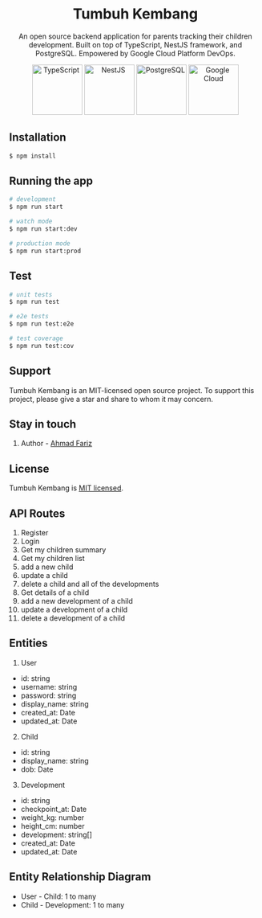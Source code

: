 <h1 align="center"> Tumbuh Kembang </h1>
<p align="center">
  An open source backend application for parents tracking their children development. Built on top of TypeScript, NestJS framework, and PostgreSQL. Empowered by Google Cloud Platform DevOps.
</p>
<p align="center">
  <img src="https://upload.wikimedia.org/wikipedia/commons/thumb/4/4c/Typescript_logo_2020.svg/2048px-Typescript_logo_2020.svg.png" width="100" alt="TypeScript" />
  <img src="https://nestjs.com/img/logo-small.svg" width="100" alt="NestJS" />
  <img src="https://hub.docker.com/api/media/repos_logo/v1/library%2Fpostgres" width="100" alt="PostgreSQL" />
  <img src="https://static-00.iconduck.com/assets.00/google-cloud-icon-512x412-8rnz6wkz.png" width="100" alt="Google Cloud" />
</p>

## Installation

```bash
$ npm install
```

## Running the app

```bash
# development
$ npm run start

# watch mode
$ npm run start:dev

# production mode
$ npm run start:prod
```

## Test

```bash
# unit tests
$ npm run test

# e2e tests
$ npm run test:e2e

# test coverage
$ npm run test:cov
```

## Support

Tumbuh Kembang is an MIT-licensed open source project. To support this project, please give a star and share to whom it may concern.

## Stay in touch

1. Author - [Ahmad Fariz](https://www.lassodev.com)

## License

Tumbuh Kembang is [MIT licensed](LICENSE).

## API Routes
1. Register
2. Login
3. Get my children summary
4. Get my children list
5. add a new child
6. update a child
7. delete a child and all of the developments
8. Get details of a child 
9. add a new development of a child
10. update a development of a child
11. delete a development of a child

## Entities
1. User
- id: string
- username: string
- password: string
- display_name: string
- created_at: Date
- updated_at: Date

2. Child
- id: string
- display_name: string
- dob: Date

3. Development
- id: string
- checkpoint_at: Date
- weight_kg: number
- height_cm: number
- development: string[]
- created_at: Date
- updated_at: Date

## Entity Relationship Diagram
- User - Child: 1 to many
- Child - Development: 1 to many
